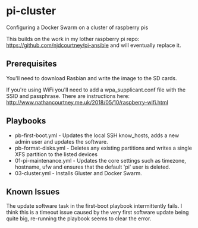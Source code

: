 # pi-cluster
Configuring a Docker Swarm on a cluster of raspberry pis

This builds on the work in my lother raspberry pi repo: https://github.com/njdcourtney/pi-ansible and will eventually replace it.

## Prerequisites

You'll need to download Rasbian and write the image to the SD cards.

If you're using WiFi you'll need to add a wpa_supplicant.conf file with the SSID and passphrase. There are instructions here: http://www.nathancourtney.me.uk/2018/05/10/raspberry-wifi.html

## Playbooks

* pb-first-boot.yml - Updates the local SSH know_hosts, adds a new admin user and updates the software.
* pb-format-disks.yml - Deletes any existing partitions and writes a single XFS partition to the listed devices
* 01-pi-maintenance.yml - Updates the core settings such as timezone, hostname, ufw and ensures that the default 'pi' user is deleted.
* 03-cluster.yml - Installs Gluster and Docker Swarm.

## Known Issues

The update software task in the first-boot playbook intermittently fails. I think this is a timeout issue caused by the very first software update being quite big, re-running the playbook seems to clear the error.